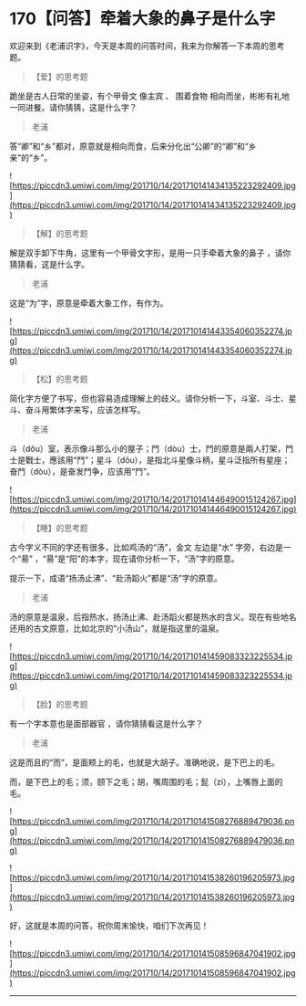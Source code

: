 # 170【问答】牵着大象的鼻子是什么字

欢迎来到《老浦识字》，今天是本周的问答时间，我来为你解答一下本周的思考题。

> 【爱】的思考题

跪坐是古人日常的坐姿，有个甲骨文 像主宾 、 围着食物 相向而坐，彬彬有礼地一同进餐。请你猜猜，这是什么字？

> 老浦

答“卿”和“乡”都对，原意就是相向而食，后来分化出“公卿”的“卿”和“乡亲”的“乡”。

![https://piccdn3.umiwi.com/img/201710/14/201710141434135223292409.jpg](https://piccdn3.umiwi.com/img/201710/14/201710141434135223292409.jpg)

> 【解】的思考题

解是双手卸下牛角，这里有一个甲骨文字形，是用一只手牵着大象的鼻子 ，请你猜猜看，这是什么字。

> 老浦

这是“为”字，原意是牵着大象工作，有作为。

![https://piccdn3.umiwi.com/img/201710/14/201710141443354060352274.jpg](https://piccdn3.umiwi.com/img/201710/14/201710141443354060352274.jpg)

> 【松】的思考题

简化字方便了书写，但也容易造成理解上的歧义。请你分析一下，斗室、斗士、星斗、奋斗用繁体字来写，应该怎样写。

> 老浦

斗（dǒu）室，表示像斗那么小的屋子；鬥（dòu）士，鬥的原意是兩人打架，鬥士是戰士，應該用“鬥”；星斗（dǒu），是指北斗星像斗柄，星斗泛指所有星座；奋鬥（dòu），是奋发鬥争，应该用“鬥”。

![https://piccdn3.umiwi.com/img/201710/14/201710141446490015124267.jpg](https://piccdn3.umiwi.com/img/201710/14/201710141446490015124267.jpg)

> 【睡】的思考题

古今字义不同的字还有很多，比如鸡汤的“汤”，金文 左边是“水” 字旁，右边是一个“昜” ，“昜”是“阳”的本字，现在请你分析一下，“汤”字的原意。

提示一下，成语“扬汤止沸”、“赴汤蹈火”都是“汤”字的原意。

> 老浦

汤的原意是温泉，后指热水，扬汤止沸、赴汤蹈火都是热水的含义。现在有些地名还用的古文原意，比如北京的“小汤山”，就是指这里的温泉。

![https://piccdn3.umiwi.com/img/201710/14/201710141459083323225534.jpg](https://piccdn3.umiwi.com/img/201710/14/201710141459083323225534.jpg)

> 【脸】的思考题

有一个字本意也是面部器官 ，请你猜猜看这是什么字？

> 老浦

这是而且的“而”，是面颊上的毛，也就是大胡子。准确地说，是下巴上的毛。

而，是下巴上的毛；须，颐下之毛；胡，嘴周围的毛；髭（zì），上嘴唇上面的毛。

![https://piccdn3.umiwi.com/img/201710/14/201710141508276889479036.png](https://piccdn3.umiwi.com/img/201710/14/201710141508276889479036.png)

![https://piccdn3.umiwi.com/img/201710/14/201710141538260196205973.jpg](https://piccdn3.umiwi.com/img/201710/14/201710141538260196205973.jpg)

好，这就是本周的问答，祝你周末愉快，咱们下次再见！

![https://piccdn3.umiwi.com/img/201710/14/201710141508596847041902.jpg](https://piccdn3.umiwi.com/img/201710/14/201710141508596847041902.jpg)

---
